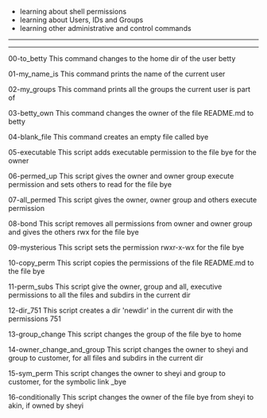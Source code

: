 * learning about shell permissions
* learning about Users, IDs and Groups
* learning other administrative and control commands
---------------------------------
---------------------------------
00-to_betty
This command changes to the home dir of the user betty

01-my_name_is
This command prints the name of the current user

02-my_groups
This command prints all the groups the current user is part of

03-betty_own
This command changes the owner of the file README.md to betty

04-blank_file
This command creates an empty file called bye

05-executable
This script adds executable permission to the file bye for the owner

06-permed_up
This script gives the owner and owner group execute permission and sets others to read for the file bye

07-all_permed
This script gives the owner, owner group and others execute permission

08-bond
This script removes all permissions from owner and owner group and gives the others rwx for the file bye

09-mysterious
This script sets the permission rwxr-x-wx for the file bye

10-copy_perm
This script copies the permissions of the file README.md to the file bye

11-perm_subs
This script give the owner, group and all, executive permissions to all the files and subdirs in the current dir

12-dir_751
This script creates a dir 'newdir' in the current dir with the permissions 751

13-group_change
This script changes the group of the file bye to home

14-owner_change_and_group
This script changes the owner to sheyi and group to customer, for all files and subdirs in the current dir

15-sym_perm
This script changes the owner to sheyi and group to customer, for the symbolic link _bye

16-conditionally
This script changes the owner of the file bye from sheyi to akin, if owned by sheyi
